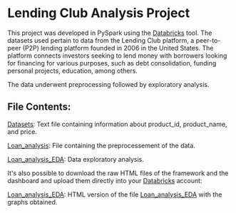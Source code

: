 # Lending Club Analysis Project

This project was developed in PySpark using the [Databricks](https://www.databricks.com/) tool. The datasets used pertain to data from the Lending Club platform, a peer-to-peer (P2P) lending platform founded in 2006 in the United States. The platform connects investors seeking to lend money with borrowers looking for financing for various purposes, such as debt consolidation, funding personal projects, education, among others.

The data underwent preprocessing followed by exploratory analysis.

## File Contents:

[Datasets](Datasets.zip): Text file containing information about product_id, product_name, and price.

[Loan_analysis](Loan_analysis.ipynb): File containing the preprocessement of the data.

[Loan_analysis_EDA](Loan_analysis_EDA.ipynb): Data exploratory analysis.

It's also possible to download the raw HTML files of the framework and the dashboard and upload them directly into your [Databricks](https://www.databricks.com/) account:

[Loan_analysis_EDA](Loan_analysis_EDA.html): HTML version of the file [Loan_analysis_EDA](Loan_analysis_EDA.ipynb) with the graphs obtained.


